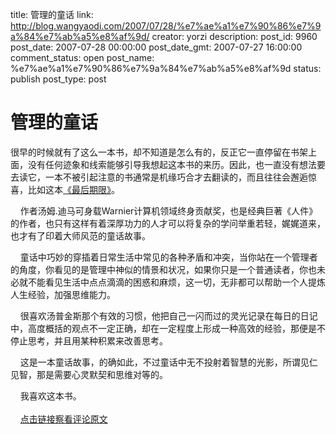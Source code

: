 title: 管理的童话
link: http://blog.wangyaodi.com/2007/07/28/%e7%ae%a1%e7%90%86%e7%9a%84%e7%ab%a5%e8%af%9d/
creator: yorzi
description: 
post_id: 9960
post_date: 2007-07-28 00:00:00
post_date_gmt: 2007-07-27 16:00:00
comment_status: open
post_name: %e7%ae%a1%e7%90%86%e7%9a%84%e7%ab%a5%e8%af%9d
status: publish
post_type: post

# 管理的童话

很早的时候就有了这么一本书，却不知道是怎么有的，反正它一直停留在书架上面，没有任何迹象和线索能够引导我想起这本书的来历。因此，也一直没有想法要去读它，一本不被引起注意的书通常是机缘巧合才去翻读的，而且往往会邂逅惊喜，比如这本[《最后期限》](http://www.douban.com/subject/1231972/)。

    作者汤姆.迪马可身载Warnier计算机领域终身贡献奖，也是经典巨著《人件》的作者，也只有这样有着深厚功力的人才可以将复杂的学问举重若轻，娓娓道来，也才有了印着大师风范的童话故事。

    童话中巧妙的穿插着日常生活中常见的各种矛盾和冲突，当你站在一个管理者的角度，你看见的是管理中神似的情景和状况，如果你只是一个普通读者，你也未必就不能看见生活中点点滴滴的困惑和麻烦，这一切，无非都可以帮助一个人提炼人生经验，加强思维能力。

    很喜欢汤普金斯那个有效的习惯，他把自己一闪而过的灵光记录在每日的日记中，高度概括的观点不一定正确，却在一定程度上形成一种高效的经验，那便是不停止思考，并且用某种积累来改善思考。

    这是一本童话故事，的确如此，不过童话中无不投射着智慧的光影，所谓见仁见智，那是需要心灵默契和思维对等的。

    我喜欢这本书。  
      
    [点击链接察看评论原文](http://www.douban.com/review/1185509/)